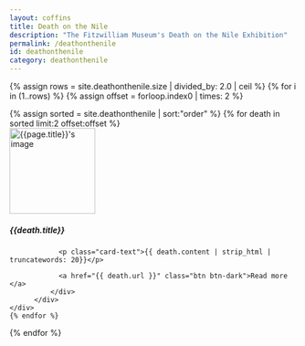 ```yaml
---
layout: coffins
title: Death on the Nile
description: "The Fitzwilliam Museum's Death on the Nile Exhibition"
permalink: /deathonthenile
id: deathonthenile
category: deathonthenile
---
```

{% assign rows = site.deathonthenile.size | divided_by: 2.0 | ceil %}
{% for i in (1..rows) %}
  {% assign offset = forloop.index0 | times: 2 %}
  <div class="row">
  {% assign sorted = site.deathonthenile | sort:"order" %}
  {% for death in sorted limit:2 offset:offset %}
     <div class="col-md-6 mt-3">
          <div class="card h-100">
              <div class="card-body">
              <img class="align-self-center mr-3 rounded-circle float-right thumb-post" src="{{death.image}}"
                             alt="{{page.title}}'s image" height="150" width="150">
                <h5 class="card-title">{{death.title}} </h5>

                <p class="card-text">{{ death.content | strip_html | truncatewords: 20}}</p>

                <a href="{{ death.url }}" class="btn btn-dark">Read more </a>
              </div>
          </div>
    </div>
    {% endfor %}
  </div>
{% endfor %}
